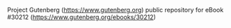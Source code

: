 Project Gutenberg (https://www.gutenberg.org) public repository for eBook #30212 (https://www.gutenberg.org/ebooks/30212)
